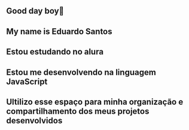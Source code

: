 ## Good day boy👋
## My name is Eduardo Santos
## Estou estudando no alura
## Estou me desenvolvendo na linguagem JavaScript
## Ultilizo esse espaço para minha organização e compartilhamento dos meus projetos desenvolvidos
<!--
**Eduardo-beep543/Eduardo-beep543** is a ✨ _special_ ✨ repository because its `README.md` (this file) appears on your GitHub profile.

Here are some ideas to get you started:

- 🔭 I’m currently working on ...
- 🌱 I’m currently learning ...
- 👯 I’m looking to collaborate on ...
- 🤔 I’m looking for help with ...
- 💬 Ask me about ...
- 📫 How to reach me: ...
- 😄 Pronouns: ...
- ⚡ Fun fact: ...
-->

